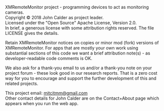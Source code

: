 XMRemoteMonitor project - programming devices to act as monitoring cameras.  
Copyright © 2018 John Calder as project leader.  
Licensed under the "Open Source" Apache License, Version 2.0.  
In brief, a generous license with some attribution rights reserved. The file LICENSE gives the details.

Retain XMRemoteMonitor notices on copies or minor mod (fork) versions of XMRemoteMonitor.
For apps that are mostly your own work using substantial sections of this code we want a brief attribution note(s) - as developer-readable code comments is OK.

We also ask for a thank-you email to us and/or a thank-you note on your project forum - these look good in our research reports. That is a zero cost way for you to encourage and support the further development of this and related projects.

This project email: mitcitmm@gmail.com  
Other contact details for John Calder are on the Contact+About page which appears when you run the web app.
